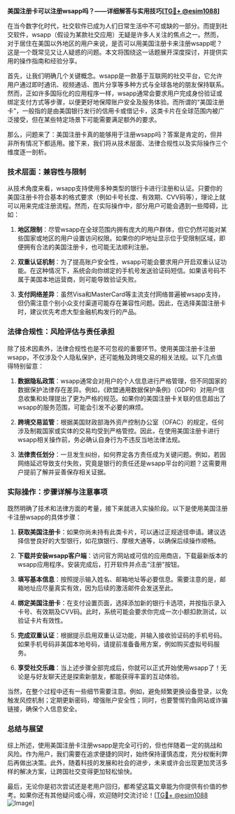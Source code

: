 **美国注册卡可以注册wsapp吗？——详细解答与实用技巧[[TG💪+ @esim1088](https://t.me/s/esim1088)]**

在当今数字化时代，社交软件已成为人们日常生活中不可或缺的一部分。而提到社交软件，wsapp（假设为某款社交应用）无疑是许多人关注的焦点之一。然而，对于居住在美国以外地区的用户来说，是否可以用美国注册卡来注册wsapp呢？这是一个既常见又让人疑惑的问题。本文将围绕这一话题展开深度探讨，并提供实用的操作指南和经验分享。

首先，让我们明确几个关键概念。wsapp是一款基于互联网的社交平台，它允许用户通过即时通讯、视频通话、图片分享等多种方式与全球各地的朋友保持联系。然而，正如许多国际化的应用程序一样，wsapp通常会要求用户完成身份验证或绑定支付方式等步骤，以便更好地保障账户安全及服务体验。而所谓的“美国注册卡”，一般指的是由美国银行发行的信用卡或借记卡，这类卡片在全球范围内被广泛接受，但在某些特定场景下可能需要满足额外的要求。

那么，问题来了：美国注册卡真的能够用于注册wsapp吗？答案是肯定的，但并非所有情况下都适用。接下来，我们将从技术层面、法律合规性以及实际操作三个维度逐一剖析。

### 技术层面：兼容性与限制

从技术角度来看，wsapp支持使用多种类型的银行卡进行注册和认证。只要你的美国注册卡符合基本的格式要求（例如卡号长度、有效期、CVV码等），理论上就可以用来完成注册流程。然而，在实际操作中，部分用户可能会遇到一些障碍，比如：

1. **地区限制**：尽管wsapp在全球范围内拥有庞大的用户群体，但它仍然可能对某些国家或地区的用户设置访问权限。如果你的IP地址显示位于受限制区域，即便拥有合法的美国注册卡，也可能无法顺利注册。
   
2. **双重认证机制**：为了提高账户安全性，wsapp可能会要求用户开启双重认证功能。在这种情况下，系统会向你绑定的手机号发送验证码短信。如果该号码不属于美国本地运营商，则可能导致验证失败。

3. **支付网络差异**：虽然Visa和MasterCard等主流支付网络普遍被wsapp支持，但仍需注意个别小众支付渠道可能存在兼容性问题。因此，在选择美国注册卡时，建议优先考虑大型金融机构发行的产品。

### 法律合规性：风险评估与责任承担

除了技术因素外，法律合规性也是不可忽视的重要环节。使用美国注册卡注册wsapp，不仅涉及个人隐私保护，还可能触及跨境交易的相关法规。以下几点值得特别留意：

1. **数据隐私政策**：wsapp通常会对用户的个人信息进行严格管理，但不同国家的数据保护法律存在差异。例如，《欧盟通用数据保护条例》（GDPR）对用户信息收集和处理提出了更为严格的规范。如果你的美国注册卡关联的信息超出了wsapp的服务范围，可能会引发不必要的麻烦。

2. **跨境交易监管**：根据美国财政部海外资产控制办公室（OFAC）的规定，任何涉及制裁国家或实体的交易均受到严格管控。因此，在使用美国注册卡进行wsapp相关操作前，务必确认自身行为不违反当地法律法规。

3. **法律责任划分**：一旦发生纠纷，如何界定各方责任成为关键问题。例如，若因网络延迟导致支付失败，究竟是银行的责任还是wsapp平台的问题？这需要用户提前了解并妥善保存相关证据。

### 实际操作：步骤详解与注意事项

既然明确了技术和法律方面的考量，接下来就进入实操阶段。以下是使用美国注册卡注册wsapp的具体步骤：

1. **获取美国注册卡**：如果你尚未持有此类卡片，可以通过正规途径申请。建议选择信誉良好的大型银行，如花旗银行、摩根大通等，以确保后续操作顺畅。

2. **下载并安装wsapp客户端**：访问官方网站或可信的应用商店，下载最新版本的wsapp应用程序。安装完成后，打开软件并点击“注册”按钮。

3. **填写基本信息**：按照提示输入姓名、邮箱地址等必要信息。需要注意的是，邮箱地址应尽量真实有效，因为后续的激活邮件会发送至此。

4. **绑定美国注册卡**：在支付设置页面，选择添加新的银行卡选项，并按指示录入卡号、有效期及CVV码。此时，系统可能会要求你完成一次小额扣款测试，以验证卡片有效性。

5. **完成双重认证**：根据提示启用双重认证功能，并输入接收验证码的手机号码。如果手机号码非美国本地号码，请提前准备备用方案，例如购买虚拟号码服务。

6. **享受社交乐趣**：当上述步骤全部完成后，你就可以正式开始使用wsapp了！无论是与好友聊天还是探索新朋友，都能获得丰富的互动体验。

当然，在整个过程中还有一些细节需要注意。例如，避免频繁更换设备登录，以免触发风控机制；定期更新密码，增强账户安全性；同时，也要警惕钓鱼网站或诈骗链接，确保个人信息安全。

### 总结与展望

综上所述，使用美国注册卡注册wsapp是完全可行的，但也伴随着一定的挑战和风险。作为用户，我们需要在追求便捷的同时，始终保持谨慎态度，充分权衡利弊后再做出决策。此外，随着科技的发展和社会的进步，未来或许会出现更加灵活多样的解决方案，让跨国社交变得更加轻松愉快。

最后，无论你是初次尝试还是老用户回归，都希望这篇文章能为你提供有价值的参考。如果你还有其他疑问或心得，欢迎随时交流讨论！[[TG💪+ @esim1088](https://t.me/s/esim1088) ![Image](https://i.postimg.cc/4NQfJmqS/Snipaste-2025-05-13-00-14-12.png)]